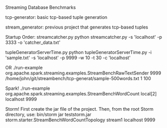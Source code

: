 Streaming Database Benchmarks

tcp-generator: basic tcp-based tuple generation

stream_generator: previous project that generates tcp-based tuples

Startup Order:
streamcatcher.py
	python streamcatcher.py -s 'localhost' -p 3333 -o 'catcher_data.txt'

tupleGeneratorServerTime.py
	python tupleGeneratorServerTime.py -i 'sample.txt' -s 'localhost' -p 9999 -w 10 -t 30 -c 'localhost'

OR	./run-example org.apache.spark.streaming.examples.StreamBenchRawTextSender 9999 /home/john/git/streambench/tcp-generat/sample-500words.txt 1 100


Spark!
	./run-example org.apache.spark.streaming.examples.StreamBenchWordCount local[2] localhost 9999

Storm!
	First create the jar file of the project.  Then, from the root Storm directory, use:
	bin/storm jar teststorm.jar storm.starter.StreamBenchWordCountTopology stream1 localhost 9999

